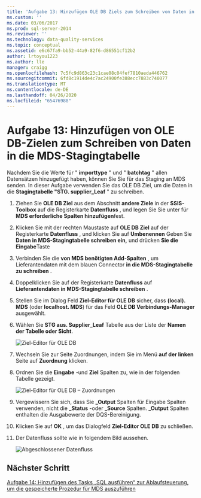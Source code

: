 ```yaml
---
title: 'Aufgabe 13: Hinzufügen OLE DB Ziels zum Schreiben von Daten in die MDS-Stagingtabelle | Microsoft-Dokumentation'
ms.custom: ''
ms.date: 03/06/2017
ms.prod: sql-server-2014
ms.reviewer: ''
ms.technology: data-quality-services
ms.topic: conceptual
ms.assetid: e6c67fa9-bb52-44a9-82f6-d86551cf12b2
author: lrtoyou1223
ms.author: lle
manager: craigg
ms.openlocfilehash: 7c5fc9d863c23c1cae08c04fef7810aeda446762
ms.sourcegitcommit: 6fd8c1914de4c7ac24900fe388ecc7883c740077
ms.translationtype: MT
ms.contentlocale: de-DE
ms.lasthandoff: 04/26/2020
ms.locfileid: "65476988"
---
```

# <a name="task-13-adding-ole-db-destination-to-write-data-to-mds-staging-table"></a>Aufgabe 13: Hinzufügen von OLE DB-Zielen zum Schreiben von Daten in die MDS-Stagingtabelle
  Nachdem Sie die Werte für " **importtype** " und " **batchtag** " allen Datensätzen hinzugefügt haben, können Sie Sie für das Staging an MDS senden. In dieser Aufgabe verwenden Sie das OLE DB Ziel, um die Daten in die **Stagingtabelle "STG. supplier_Leaf** " zu schreiben.  
  
1.  Ziehen Sie **OLE DB Ziel** aus dem Abschnitt **andere Ziele** in der **SSIS-Toolbox** auf die Registerkarte **Datenfluss** , und legen Sie Sie unter für **MDS erforderliche Spalten hinzufügen**fest.  
  
2.  Klicken Sie mit der rechten Maustaste auf **OLE DB Ziel** auf der Registerkarte **Datenfluss** , und klicken Sie auf **Umbenennen** Geben Sie **Daten in MDS-Stagingtabelle schreiben ein,** und drücken **Sie die Eingabe**Taste  
  
3.  Verbinden Sie die **von MDS benötigten Add-Spalten** , um Lieferantendaten mit dem blauen Connector **in die MDS-Stagingtabelle zu schreiben** .  
  
4.  Doppelklicken Sie auf der Registerkarte **Datenfluss** auf **Lieferantendaten in MDS-Stagingtabelle schreiben** .  
  
5.  Stellen Sie im Dialog Feld **Ziel-Editor für OLE DB** sicher, dass **(local). MDS** (oder **localhost. MDS**) für das Feld **OLE DB Verbindungs-Manager** ausgewählt.  
  
6.  Wählen Sie **STG aus. Supplier_Leaf** Tabelle aus der Liste der **Namen der Tabelle oder Sicht**.  
  
     ![Ziel-Editor für OLE DB](../../2014/tutorials/media/et-addingoledbdestinationtowdtomdsst-01.jpg "Ziel-Editor für OLE DB")  
  
7.  Wechseln Sie zur Seite Zuordnungen, indem Sie im Menü **auf der linken** Seite auf **Zuordnung** klicken.  
  
8.  Ordnen Sie die **Eingabe** -und **Ziel** Spalten zu, wie in der folgenden Tabelle gezeigt.  
  
     ![Ziel-Editor für OLE DB – Zuordnungen](../../2014/tutorials/media/et-addingoledbdestinationtowdtomdsst-02.jpg "Ziel-Editor für OLE DB – Zuordnungen")  
  
9. Vergewissern Sie sich, dass Sie **_Output** Spalten für Eingabe Spalten verwenden, nicht die **_Status** -oder **_Source** Spalten. **_Output** Spalten enthalten die Ausgabewerte der DQS-Bereinigung.  
  
10. Klicken Sie auf **OK** , um das Dialogfeld **Ziel-Editor OLE DB** zu schließen.  
  
11. Der Datenfluss sollte wie in folgendem Bild aussehen.  
  
     ![Abgeschlossener Datenfluss](../../2014/tutorials/media/et-addingoledbdestinationtowdtomdsst-03.jpg "Abgeschlossener Datenfluss")  
  
## <a name="next-step"></a>Nächster Schritt  
 [Aufgabe 14: Hinzufügen des Tasks „SQL ausführen“ zur Ablaufsteuerung, um die gespeicherte Prozedur für MDS auszuführen](../../2014/tutorials/task-14-add-execute-to-control-flow-run-mds-stored-procedure.md)  
  
  
